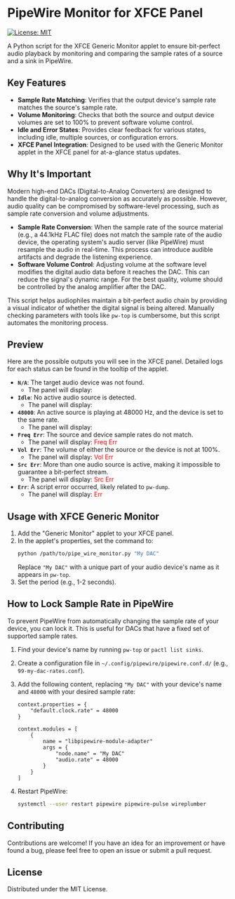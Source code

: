 # PipeWire Monitor for XFCE Panel

[![License: MIT](https://img.shields.io/badge/License-MIT-yellow.svg)](https://opensource.org/licenses/MIT)

A Python script for the XFCE Generic Monitor applet to ensure bit-perfect audio playback by monitoring and comparing the sample rates of a source and a sink in PipeWire.

## Key Features

- **Sample Rate Matching**: Verifies that the output device's sample rate matches the source's sample rate.
- **Volume Monitoring**: Checks that both the source and output device volumes are set to 100% to prevent software volume control.
- **Idle and Error States**: Provides clear feedback for various states, including idle, multiple sources, or configuration errors.
- **XFCE Panel Integration**: Designed to be used with the Generic Monitor applet in the XFCE panel for at-a-glance status updates.

## Why It's Important

Modern high-end DACs (Digital-to-Analog Converters) are designed to handle the digital-to-analog conversion as accurately as possible. However, audio quality can be compromised by software-level processing, such as sample rate conversion and volume adjustments.

- **Sample Rate Conversion**: When the sample rate of the source material (e.g., a 44.1kHz FLAC file) does not match the sample rate of the audio device, the operating system's audio server (like PipeWire) must resample the audio in real-time. This process can introduce audible artifacts and degrade the listening experience.
- **Software Volume Control**: Adjusting volume at the software level modifies the digital audio data before it reaches the DAC. This can reduce the signal's dynamic range. For the best quality, volume should be controlled by the analog amplifier after the DAC.

This script helps audiophiles maintain a bit-perfect audio chain by providing a visual indicator of whether the digital signal is being altered. Manually checking parameters with tools like `pw-top` is cumbersome, but this script automates the monitoring process.

## Preview

Here are the possible outputs you will see in the XFCE panel. Detailed logs for each status can be found in the tooltip of the applet.

- **`N/A`**: The target audio device was not found.
  - The panel will display: <span style="color:White;">N/A</span>
- **`Idle`**: No active audio source is detected.
  - The panel will display: <span style="color:White;">Idle</span>
- **`48000`**: An active source is playing at 48000 Hz, and the device is set to the same rate.
  - The panel will display: <span style="color:White;">48000</span>
- **`Freq Err`**: The source and device sample rates do not match.
  - The panel will display: <span style="color:Red;">Freq Err</span>
- **`Vol Err`**: The volume of either the source or the device is not at 100%.
  - The panel will display: <span style="color:Red;">Vol Err</span>
- **`Src Err`**: More than one audio source is active, making it impossible to guarantee a bit-perfect stream.
  - The panel will display: <span style="color:Red;">Src Err</span>
- **`Err`**: A script error occurred, likely related to `pw-dump`.
  - The panel will display: <span style="color:Red;">Err</span>

## Usage with XFCE Generic Monitor

1.  Add the "Generic Monitor" applet to your XFCE panel.
2.  In the applet's properties, set the command to:
    ```bash
    python /path/to/pipe_wire_monitor.py "My DAC"
    ```
    Replace `"My DAC"` with a unique part of your audio device's name as it appears in `pw-top`.
3.  Set the period (e.g., 1-2 seconds).

## How to Lock Sample Rate in PipeWire

To prevent PipeWire from automatically changing the sample rate of your device, you can lock it. This is useful for DACs that have a fixed set of supported sample rates.

1.  Find your device's name by running `pw-top` or `pactl list sinks`.
2.  Create a configuration file in `~/.config/pipewire/pipewire.conf.d/` (e.g., `99-my-dac-rates.conf`).
3.  Add the following content, replacing `"My DAC"` with your device's name and `48000` with your desired sample rate:

    ```
    context.properties = {
        "default.clock.rate" = 48000
    }

    context.modules = [
        {
            name = "libpipewire-module-adapter"
            args = {
                "node.name" = "My DAC"
                "audio.rate" = 48000
            }
        }
    ]
    ```

4.  Restart PipeWire:
    ```bash
    systemctl --user restart pipewire pipewire-pulse wireplumber
    ```

## Contributing

Contributions are welcome! If you have an idea for an improvement or have found a bug, please feel free to open an issue or submit a pull request.

## License

Distributed under the MIT License.
